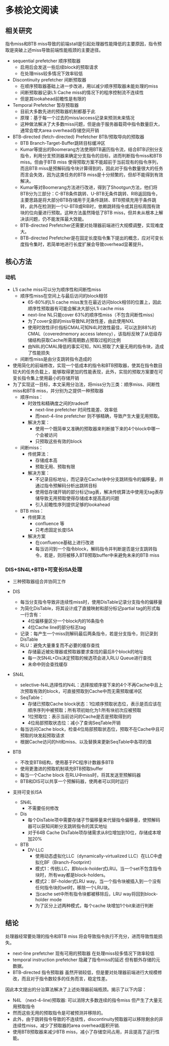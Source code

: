 # 多核论文阅读

## 相关研究

指令miss和BTB miss导致的前端stall是引起处理器性能降低的主要原因，指令预取是突破上述miss导致前端性能瓶颈的主要途径。

- sequential prefetcher 顺序预取器
  - 启用后会发送一些后续block的预取请求
  - 在处理miss较多情况下效率较低
- Discontinuity prefetcher 间断预取器
  - 在顺序预取器基础上进一步改进，用以减少顺序预取器未能处理的miss
  - 间断预取器记录L1i Cache miss的情况下的程序控制流不连续性
  - 但是其lookahead前瞻性是有限的
- Temporal Prefetcher 暂存预取器
  - 目前大多数先进的预取器机制都基于此
  - 原理：基于每一个过去的miss/access记录来预测未来情况
  - 这种做法解决了大多数miss问题，但是由于服务器载荷中指令数量巨大，通常会增大area overhead存储空间开销
- BTB-directed (fetch-directed) Prefetcher BTB/预取导向的预取器
  - BTB Branch-Target-Buffer跳转目标缓冲区
  - Kumar等提出的Boomerang方法使用BTB遍历指令流，结合BTB识别分支指令，利用分支预测器来确定分支指令的目标，进而判断指令miss和BTB miss。但由于BTB miss 使得预取方案不能超前于当前现有的指令序列，而且BTB miss是预解码指令块计算得到的，因此对于指令数量很大的任务而言会失效，因为这类任务的BTB miss是十分频繁的，但却不能得到有效解决。
  - Kumar等对Boomerang方法进行改进，得到了Shootgun方法，他们将BTB分为三部分：C-BTB条件跳转、U-BTB无条件跳转、RIB返回指令，主要思路是将大部分BTB存储用于无条件跳转、BTB预填充用于条件跳转，此外在检测到一个U-BTB或RIB时，依赖跳转指令或其目标周围有效块的位向量进行预取。这种方法虽然降低了BTB miss，但并未从根本上解决该问题，仍不能发挥最大效能。
  - BTB-directed Prefetcher还需要对处理器前端进行大规模调整，实现难度大。
  - BTB-directed Prefetcher是在固定长度指令集下提出的概念，应对可变长度指令集时，若简单地进行长度扩展会导致overhead显著提升。

## 核心方法

### 动机

- L1i cache miss可以分为顺序性和间断性miss
  - 顺序性miss在空间上与最后访问的block相邻
    - 65-80%的L1i cache miss发生在最近访问block相邻的位置上，因此顺序性预取器有可能会解决大部分L1i cache miss
    - next-line NL只能cover 63%的顺序性miss（不包含间断性miss）
    - 为了cover全部的miss导致NL时效性差，由此使用NXL
    - 使用时效性评价指标CMAL可知N4L时效性最佳，可以达到88%的CMAL（coveredmemory access latency），该指标反映了从低级存储结构获取Cache所需周期数占预取过程的比例
    - 由N8L的CMAL降低的事实可知，NXL预取了大量无用的指令块，造成了性能损失
  - 间断性miss是由分支跳转指令造成的
- 使用简化的前端修改，实现一个低成本的指令和BTB预取器，使其在指令数目较大的任务负载上，能够取得更加的性能表现，此外，实现的预取方案要在可变长指令集上使用最小的存储开销
- 为了实现这一目标，本文采用分治法，将miss分为三类：顺序miss、间断性miss和BTB miss，并分别为之提供一种预取器
  - 顺序miss：
    - 时效性和精确度之间的tradeoff
      - next-line prefetcher 时间性能差、效率低
      - 而next-4-line prefetcher 则不够精确，导致产生大量无用预取。
    - 解决方案：
      - 使用一个既简单又准确的预取器来判断接下来的4个block中哪一个会被访问
      - 只预取这些有效的block
  - 间断miss：
    - 传统算法：
      - 存储成本高
      - 预取无用、预取有限
    - 解决方案：
      - 不记录目标地址，而记录在Cache块中分支跳转指令的偏移量，并通过指令预解码分析出跳转目标
      - 使用低存储开销的部分标记tag表，解决传统算法中使用无tag表存储导致无用预取使得存储成本提高高的问题
      - 引入前瞻性序列提供足够的lookahead
  - BTB miss：
    - 传统算法
      - confluence 等
      - 只考虑固定长度ISA
    - 解决方案
      - 在confluence基础上进行改进
      - 每当访问到一个指令block，解码指令并判断是否是分支跳转指令，若是，则将被移入BTB预取buffer中来避免未来的BTB miss

### DIS+SN4L+BTB+可变长ISA处理

- 三种预取器组合并协同工作

- DIS
  - 每当分支指令导致非连续性miss时，使用DisTable记录分支指令的偏移量
  - 为简化DisTable，将其设计成了直接映射和部分标记partial tag的形式每一行含有：
    - 4位偏移量区分一个block内的16条指令
    - 4位Cache line的部分标志tag
  - 记录：每产生一个miss则解码最后两条指令，若是分支指令，则记录到DisTable
  - RLU：避免大量重复而不必要的缓存查找
    - 存储最近被处理器或预取器要求查找的最后8个block的地址
    - 每一次SN4L+Dis决定预取的候选项会进入RLU Queue进行查找
    - 未命中则会查找缓存
- SN4L
  - selective-N4L选择性的N4L：选择按顺序接下来的4个不再Cache中且上次预取有效的block，可直接预取到Cache中而无需预取缓冲区
  - SeqTable：
    - 存储已预取Cache block状态：1位顺序预取状态位，表示是否应该在顺序序列中被预取；所有项初始化为1:所有块初次应被预取
    -  1位预取位：表示当前访问的Cache是否是预取得到的
    - 4位局部预取状态位：减小了查询SeqTable开销
  - 每当访问Cache block，检查4位局部预取状态位，预取不在Cache中且可预取的块发起预取请求
  - 根据Cache访问的hit和miss、以及替换来更新SeqTable中各项的值
- BTB
  - 不改变BTB结构，使用基于PC程序计数器多BTB
  - 使用更激进的预取机制填充BTB预取buffer
  - 每当一个Cache block 在RLU中miss时，将其发送至预解码器
  - BTB和DIS可以共享一个预解码器，使两者可以同时运行
- 支持可变长ISA
  - SN4L
    - 不需要任何修改
  - Dis
    - 每个DisTable项中需要存储子节偏移量来代替指令偏移量，使预解码器可以获知间断分支跳转指令的其实地址
    - 对于64B Cache DisTable项存储需求从8位增加到10位，存储成本增加20%
  - BTB
    - DV-LLC
      - 使用动态虚拟化LLC（dynamically-virtualized LLC）在LLC中虚拟化BF（Branch-Footprint）
      - 模式1：传统LLC，即block-holder式LRU。当一个set不包含指令块时，所有way都是block-holders。
      - 模式2：BF-holder式LRU way。当一个指令块被插入到一个没有任何指令块的set时，移除一个LRU块。
      - 当cache set中所有指令块都被移除后，LRU way将回到block-holder mode
      - 为了区分上述两种模式，每个cache 块增加1个bit来进行判断

## 结论

处理器经常要处理的指令和BTB miss 将会导致指令执行不充分，进而导致性能损失。

- next-line prefetcher 现有可用的预取器 在处理miss较多情况下效率较低
- temporal instruction prefetcher 隐藏了指令miss的延迟 但有额外存储的元数据。
- BTB-directed 指令预取器 虽然开销较低，但是要对处理器前端进行大规模修改，而且对于指令数较多的任务而言，稳定性差。

因此本文提出的分治算法解决了上述处理器前端瓶颈。揭示了以下内容：

- N4L （next-4-line)预取器: 可以消除大多数连续的指令miss 但产生了大量无用预取指令
- 然而这些无用的预取指令是可被预测并移除的。
- 此外，由于跳转指令导致的不连续性，discontinuity预取器可以移除剩余的非连续性miss，减少了预取器的area overhead面积开销.
- 使用BTB预取器来减少BTB miss，减小了存储空间占用，并且提高了运行性能。